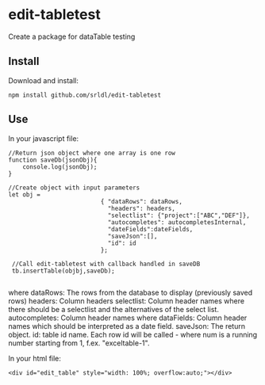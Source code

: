 # edit-tabletest
Create a package for dataTable testing


## Install

Download and install:

```
npm install github.com/srldl/edit-tabletest
```

## Use

In your javascript file:

```
//Return json object where one array is one row
function saveDb(jsonObj){
    console.log(jsonObj);
}

//Create object with input parameters
let obj =
                          { "dataRows": dataRows,
                            "headers": headers,
                            "selectlist": {"project":["ABC","DEF"]},
                            "autocompletes": autocompletesInternal,
                            "dateFields":dateFields,
                            "saveJson":[],
                            "id": id
                          };

 //Call edit-tabletest with callback handled in saveDB
 tb.insertTable(objbj,saveDb);
  
  ```
  where
  dataRows: The rows from the database to display (previously saved rows)
  headers: Column headers
  selectlist: Column header names where there should be a selectlist and the alternatives of the select list.
  autocompletes: Column header names where 
  dataFields: Column header names which should be interpreted as a date field.
  saveJson: The return object.
  id: table id name. Each row id will be called <id>-<num> where num is a running number starting from 1,
    f.ex. "exceltable-1".
  
  
 
  In your html file:
  
  ```
  <div id="edit_table" style="width: 100%; overflow:auto;"></div>
  
  ```
  
  
  
 


